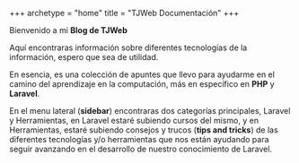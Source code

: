 +++
archetype = "home"
title = "TJWeb Documentación"
+++

Bienvenido a mi **Blog de TJWeb**

Aquí encontraras información sobre diferentes tecnologías de la información, espero que sea de utilidad.

En esencia, es una colección de apuntes que llevo para ayudarme en el camino del aprendizaje en la computación, más en específico en **PHP** y **Laravel**.

En el menu lateral (**sidebar**) encontraras dos categorías principales, Laravel y Herramientas, en Laravel estaré subiendo cursos del mismo, y en Herramientas, estaré subiendo consejos y trucos (**tips and tricks**) de las diferentes tecnologías y/o herramientas que nos están ayudando para seguir avanzando en el desarrollo de nuestro conocimiento de Laravel.

